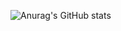 ![Anurag's GitHub stats](https://github-readme-stats.vercel.app/api?username=QuaNilo&show_icons=true&theme=transparent)
